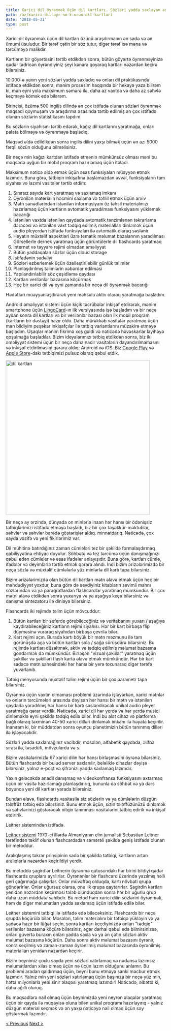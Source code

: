 ```yaml
---
title: Xarici dil öyrənmək üçün dil kartları. Sözləri yadda saxlayan ən yaxşı metod
path: /az/xarici-dil-oyr-nm-k-ucun-dil-kartlari
date: '2018-05-31'
type: post
---
```


Xarici dil öyrənmək üçün dil kartları özünü araşdırmanın ən sadə və ən ümumi üsuludur. Bir tərəf çətin bir söz tutur, digər tərəf isə məna və tərcüməyə malikdir.

Kartların bir göyərtəsini tərtib etdikdən sonra, bütün göyərtə öyrənməyinizə qədər tədricən öyrəndiyiniz şeyi kənara qoyaraq kartları nəzərdən keçirə bilərsiniz.

10.000-ə yaxın yeni sözləri yadda saxladıq və onları dil praktikasında istifadə etdikdən sonra, mənim prosesim haqqında bir hekayə yaza bilirəm ki, mən eyni yola maksimum səmərə ilə, daha az vaxtda və daha az səhvlə keçməyə kömək edə bilərəm.

Birincisi, özümə 500 ingilis dilində ən çox istifadə olunan sözləri öyrənmək məqsədi qoymuşam və araşdırma əsasında tərtib edilmiş ən çox istifadə olunan sözlərin statistikasını tapdım.

Bu sözlərin siyahısını tərtib edərək, kağız dil kartlarını yaratmağa, onları palata bölməyə və öyrənməyə başladıq.

Məqsəd əldə edildikdən sonra ingilis dilini yaxşı bilmək üçün ən azı 5000 fərqli sözün olduğunu bilməlisiniz.

Bir neçə min kağızı kartdan istifadə etmənin mümkünsüz olması məni bu məqsədə uyğun bir mobil proqram hazırlamaq üçün itələdi.

Maksimum nəticə əldə etmək üçün əsas funksiyaları müəyyən etmək lazımdır. Buna görə, tətbiqin inkişafına başlamazdan əvvəl, funksiyaların tam siyahısı və lazımi vasitələr tərtib etdim:

1. Sınırsız sayıda kart yaratmaq və saxlamaq imkanı
2. Öyrənilən materialın həcmini saxlama və təhlil etmək üçün arxiv
3. Mətn sənədlərindən istənilən informasiyanı öz təhsil materialınızı hazırlamaq üçün kartların avtomatik yaradılması funksiyasını yükləmək bacarığı
4. İstənilən vaxtda istənilən qaydada avtomatik tənzimlənən təkrarlama dərəcəsi və istənilən vaxt tədqiq edilmiş materialları dinləmək üçün audio pleyerdən istifadə funksiyaları ilə avtomatik olaraq səslənir.
5. Həyatın müxtəlif aspektləri üzrə tematik məlumat bazalarının yaradılması
Görsellerle dernek yaratmaq üçün görüntülerle dil flashcards yaratmaq
7. İnternet və təyyarə rejimi olmadan əməliyyat
8. Bütün yaddaqalan sözlər üçün cloud storage
9. İstifadənin sadəliyi
10. Sözləri ezberlemek üçün özelleştirilebilir günlük təlimlər
11. Planlaşdırılmış təlimlərin xəbərdar edilməsi
12. Yapılandırılabilir söz çeşidləmə qaydası
13. Kartları verilənlər bazasına köçürmək
14. Heç bir xarici dil və eyni zamanda bir neçə dil öyrənmək bacarığı

Hədəfləri müəyyənləşdirərək yeni məhsulu aktiv olaraq yaratmağa başladım.

Android əməliyyat sistemi üçün kiçik təcrübələr inkişaf etdirərək, mənim smartphone üçün <a href="https://lingocard.com" target="_blank" rel="noopener">LingoCard</a>-ın ilk versiyasında işə başladım və bir neçə aydan sonra dil kartları və bir verilənlər bazası olan ilk mobil proqram (kartların bir dəstəyi) hazır oldu. Daha mürəkkəb vasitələr yaratmaq üçün mən bildiyim peşəkar inkişafçılar ilə tətbiq variantlarını müzakirə etməyə başladım. Uşaqlar mənim fikrimə xoş gəldi və nəticədə həvəskarlar layihəyə qoşulmağa başladılar. Bizim ideyalarımızı tətbiq etdikdən sonra, biz iki əməliyyat sistemi üçün bir neçə daha nadir vasitələrin dayandırılmamasını və inkişaf etdirilməsini qərara aldıq: Android və iOS. Biz <a href="https://play.google.com/store/apps/details?id=com.lingocard.lingocard" target="_blank" rel="noopener">Google Play</a> və <a href="https://itunes.apple.com/us/app/lingocard/id1217076835?mt=8" target="_blank" rel="noopener">Apple Store</a>-dakı tətbiqimizi pulsuz olaraq qəbul etdik.

<img class="aligncenter wp-image-7109" src="../images/2018/05/LingoCard-play.png" alt="dil kartları" width="453" height="487" />

Bir neçə ay ərzində, dünyada on minlərlə insan hər hansı bir ödənişsiz tətbiqlərimizi istifadə etməyə başladı, biz bir çox təşəkkür-məktublar, səhvlər və səhvlər barədə göstərişlər aldıq. minnətdarıq. Nəticədə, çox sayda vəzifə və yeni fikirlərimiz var.

Dil mühitinə batırdığınız zaman cümlələri tez bir şəkildə formalaşdırmaq qabiliyyətinə ehtiyac duyulur. Söhbətə və tez tərcümə üçün danışmağınızı qəbul edən cümleler və əsas ifadələr anlayışıdır. Buna görə, kartları cümlə, ifadələr və deyimlərlə tərtib etmək qərara alındı. İndi bizim ərizələrimizdə bir neçə sözlə və müxtəlif cümlələrlə yüz minlərlə dil kartı tapa bilərsiniz.

Bizim ərizələrimizdə olan bütün dil kartları mətn əlavə etmək üçün heç bir məhdudiyyət yoxdur, buna görə də sevdiyiniz kitabların sevimli mahnı sözlərindən və ya paraqraflardan flashcardlar yaratmaq mümkündür. Bir çox mətni əlavə etdikdən sonra yuxarıya və ya aşağıya keçə bilərsiniz və danışma sintezatoru ilə dinləyə bilərsiniz.

Flashcards iki rejimdə təlim üçün mövcuddur:

1. Bütün kartları bir seferde görebileceğiniz və veritabanını yuxarı / aşağıya kaydırabileceğiniz kartların rejimi siyahısı. Hər bir kart birbaşa flip düyməsinə vuraraq siyahıdan birbaşa çevrilə bilər.
2. Kart rejimi açın. Burada kartı böyük bir mətn məzmunu ilə tam görünüşdə aça və bütün kartları sola / sağa sürüşdürə bilərsiniz. Bu rejimdə kartları düzəltmək, aktiv və tədqiq edilmiş məlumat bazasına göndərmək də mümkündür. Birləşən "vizual şəkillər" yaratmaq üçün şəkillər və şəkilləri flash karta əlavə etmək mümkündür. Hər bir kart sadəcə mətn sahəsindəki hər hansı bir yerə toxunaraq digər tərəfə yuvarlanıb.

Tətbiq menyusunda müxtəlif təlim rejimi üçün bir çox parametr tapa bilərsiniz.

Öyrənmə üçün vaxtın olmaması problemi üzərində işləyərkən, xarici mətnlər və onların tərcümələri arasında dəyişən hər hansı bir mətn və istənilən qaydada yaradılmış hər hansı bir kartı səsləndirəcək unikal audio pleyer yaratmağa qərar verdik. Nəticədə, xarici dil hər yerdə və hər yerdə musiqi dinləməklə eyni şəkildə tədqiq edilə bilər. İndi bu alət cihaz və platforma bağlı olaraq təxminən 40-50 xarici dilləri dinləmək imkanı ilə həyata keçirilir. İnanıram ki, bir müddətdən sonra oyunçu planetimizin bütün tanınmış dilləri ilə işləyəcəkdir.

Sözləri yadda saxlamağınız vacibdir, məsələn, alfabetik qaydada, əlifba sırası ilə, təsadüfi, mövzularda və s.

Bizim vasitələrimizlə 67 xarici dilin hər hansı birləşməsini öyrənə bilərsiniz. Bütün flashcards bir bulud server saxlanılır, beləliklə cihazlar dəyişə bilərsiniz, yalnız e-poçt və şifrənizi yadda saxlamaq lazımdır.

Yaxın gələcəkdə anadil danışmaq və videokonfransa funksiyasını axtarmaq üçün bir vasitə hazırlamağı planlaşdırırıq, bununla da söhbət və ya dərs boyunca yeni dil kartları yarada bilərsiniz.

Bundan əlavə, flashcards vasitəsilə siz sözlərin və ya cümlələrin düzgün tələffüz tətbiq edə bilərsiniz. Bunu etmək üçün, sizin tələffüzünüzü dinləmək və səhvlərinizi göstərəcək nitqin tanınması vasitələrini tətbiq edirik və inkişaf etdiririk.

Leitner sistemindən istifadə.

<a href="https://en.wikipedia.org/wiki/Leitner_system" target="_blank" rel="noopener">Leitner sistemi</a> 1970-ci illərdə Almaniyanın elm jurnalisti Sebastian Leitner tərəfindən təklif olunan flashcardsdan səmərəli şəkildə geniş istifadə olunan bir metoddur.

Aralıqlaşmış təkrar prinsipinin sadə bir şəkildə tətbiqi, kartların artan aralıqlarla nəzərdən keçirildiyi yerdir.

Bu metodda şagirdlər Leitnerin öyrənmə qutusundakı hər birini bildiyi qədər flashcards qruplara ayrılırlar. Öyrənənlər bir flashcard üzərində yazılmış həlli geri çağırmağa çalışırlar. Onlar müvəffəq olduqda, kartı növbəti qrupa göndərirlər. Onlar uğursuz olarsa, onu ilk qrupa qaytarırlar. Şagirdin kartları yenidən nəzərdən keçirməsi tələb olunduqdan sonra hər bir uğurlu qrup daha uzun müddətə sahibdir. Bu metod həm xarici dilin sözlərini öyrənmək, həm də digər məlumatları yadda saxlamaq üçün istifadə edilə bilər.

Leitner sistemini tətbiqi ilə istifadə edə biləcəksiniz. Flashcards bir neçə qrupda köçürülə bilər. Məsələn, təlim materialını bir tətbiqə yükləyin və ya sadəcə hazır bir lüğət seçin, sonra kartları keçdiyinizdə onları "tədqiq" verilənlər bazasına köçürə bilərsiniz, əgər dərhal qəbul edə bilmirsinizsə, onları güvertə buraxın onları yadda saxla və ya ən çətin sözləri aktiv məlumat bazasına köçürün. Daha sonra aktiv məlumat bazasını öyrənir, sonra seçilmiş və zaman-zaman öyrənilmiş məlumat bazasında öyrənilmiş materialları yenidən nəzərdən keçirir.

Bizim beynimiz çoxlu sayda yeni sözləri xatırlamaq və nədənsə lazımsız məlumatlardan xilas olmaq üçün nə üçün lazım olduğunu anlamır. Bu problemi aradan qaldırmaq üçün, beyni bunu etməyə sanki məcbur etmək lazımdır. Yalnız min yeni sözləri xatırlamaq üçün başınıza bir neçə yüz min, hətta milyonlarla yeni sinir əlaqəsi yaratmaq lazımdır! Nəticədə, əlbəttə ki, daha ağıllı oluruq.

Bu məqsədlərə nail olmaq üçün beynimizdə yeni neyron əlaqələr yaratmaq üçün bir qayda ilə müqayisə oluna bilən unikal proqramı hazırlayırıq - yalnız düzgün material seçmək və ən yaxşı nəticəyə nail olmaq üçün səy göstərmək lazımdır.

<a href="/az/ingilis-dili-nec-tez-oyr-nm-li">< Previous</a> <a href="/az/soz-tapmaq-ucun-nec">Next ></a>